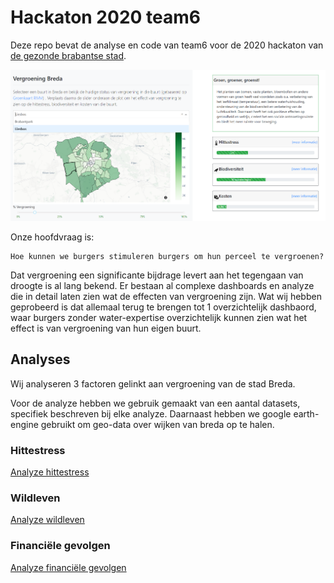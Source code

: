 # Hackaton 2020 team6

Deze repo bevat de analyse en code van team6 voor de 2020 hackaton van [de gezonde brabantse stad](gezondebrabantsestad.nl).

![](./dashboard%20layout/demo%20dashboard%20vergroening%20breda%20v2.png)

Onze hoofdvraag is:

```
Hoe kunnen we burgers stimuleren burgers om hun perceel te vergroenen?
```

Dat vergroening een significante bijdrage levert aan het tegengaan van droogte is al lang bekend. Er bestaan al complexe
dashboards en analyze die in detail laten zien wat de effecten van vergroening zijn. Wat wij hebben geprobeerd is dat allemaal
terug te brengen tot 1 overzichtelijk dashbaord, waar burgers zonder water-expertise overzichtelijk kunnen zien wat
het effect is van vergroening van hun eigen buurt.


## Analyses
Wij analyseren 3 factoren gelinkt aan vergroening van de stad Breda.

Voor de analyze hebben we gebruik gemaakt van een aantal datasets, specifiek beschreven bij elke analyze. Daarnaast
hebben we google earth-engine gebruikt om geo-data over wijken van breda op te halen.

### Hittestress
[Analyze hittestress](https://htmlpreview.github.io/?https://github.com/esquire900/hackaton-2020/blob/master/temperatuur/dashboard-export.html)

### Wildleven
[Analyze wildleven](https://htmlpreview.github.io/?https://github.com/esquire900/hackaton-2020/blob/master/waarnemingen/dashboard-export.html)

### Financiële gevolgen
[Analyze financiële gevolgen](https://htmlpreview.github.io/?https://github.com/esquire900/hackaton-2020/blob/master/kosten/kosten-export.html)
